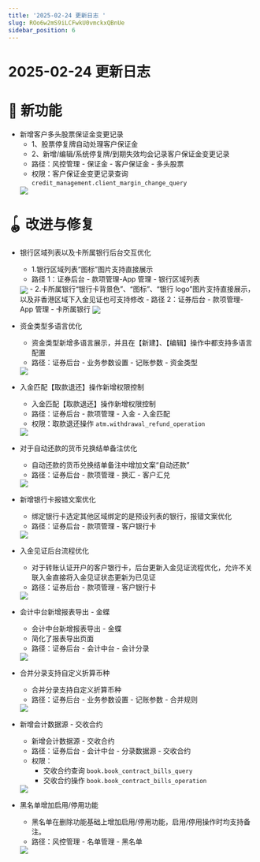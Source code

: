 ```yaml
---
title: '2025-02-24 更新日志 '
slug: ROo6w2mS9iLCFwkU0vmckxQBnUe
sidebar_position: 6
---
```



# 2025-02-24 更新日志 

# 🎉 新功能

- 新增客户多头股票保证金变更记录
    - 1、股票停复牌自动处理客户保证金
    - 2、新增/编辑/系统停复牌/到期失效均会记录客户保证金变更记录
    - 路径：风控管理 - 保证金 - 客户保证金 - 多头股票
    - 权限：客户保证金变更记录查询 `credit_management.client_margin_change_query`
    <img src="/assets/UiRdb8qAjoNJe6xctYkc3Zkmnsc.png" src-width="3230" src-height="1024" align="center"/>

# 🪀 改进与修复

- 银行区域列表以及卡所属银行后台交互优化
    - 1.银行区域列表“图标”图片支持直接展示
    - 路径 1：证券后台 - 款项管理-App 管理 - 银行区域列表
    <img src="/assets/BKOHbIh3ToE3o7xu4tKcNxz1nTb.png" src-width="3272" src-height="716" align="center"/>
    - 2.卡所属银行“银行卡背景色”、“图标”、“银行 logo”图片支持直接展示，以及非香港区域下入金见证也可支持修改
    - 路径 2：证券后台 - 款项管理-App 管理 - 卡所属银行
    <img src="/assets/NJ6nbtol9orqJwxwr9IcgWwNntg.png" src-width="3308" src-height="726" align="center"/>

- 资金类型多语言优化
    - 资金类型新增多语言展示，并且在【新建】、【编辑】操作中都支持多语言配置
    - 路径：证券后台 - 业务参数设置 - 记账参数 - 资金类型
    <img src="/assets/E4nobZux3oaygzx0pTlcUHZQnMc.png" src-width="3256" src-height="674" align="center"/>

- 入金匹配【取款退还】操作新增权限控制
    - 入金匹配【取款退还】操作新增权限控制
    - 路径：证券后台 - 款项管理 - 入金 - 入金匹配
    - 权限：取款退还操作 `atm.withdrawal_refund_operation`
    <img src="/assets/Ls9tbtdvVoxw2fxo3vMc8Xa1n8g.png" src-width="3286" src-height="662" align="center"/>

- 对于自动还款的货币兑换结单备注优化
    - 自动还款的货币兑换结单备注中增加文案“自动还款”
    - 路径：证券后台 - 款项管理 - 换汇 - 客户汇兑
    <img src="/assets/UZckbvAJEo9ZNExwEYDcMEczncE.png" src-width="3280" src-height="1032" align="center"/>

- 新增银行卡报错文案优化
    - 绑定银行卡选定其他区域绑定的是预设列表的银行，报错文案优化
    - 路径：证券后台 - 款项管理 - 客户银行卡
    <img src="/assets/D1xpbVshJoZqCkxJ6qKcKUfkntg.png" src-width="1496" src-height="1818" align="center"/>

- 入金见证后台流程优化
    - 对于转账认证开户的客户银行卡，后台更新入金见证流程优化，允许不关联入金直接将入金见证状态更新为已见证
    - 路径：证券后台 - 款项管理 - 客户银行卡
    <img src="/assets/TaI3bb0LPozRLUxeHB9cz6qCn3f.png" src-width="3290" src-height="1696" align="center"/>

- 会计中台新增报表导出 - 金蝶
    - 会计中台新增报表导出 - 金蝶
    - 简化了报表导出页面
    - 路径：证券后台 - 会计中台 - 会计分录
    <img src="/assets/ZSK3b8upfoej8wxr87Bc05bMnWm.png" src-width="3294" src-height="1746" align="center"/>

- 合并分录支持自定义折算币种
    - 合并分录支持自定义折算币种
    - 路径：证券后台 - 业务参数设置 - 记账参数 - 合并规则
    <img src="/assets/PQ8gba6EMoKlQfxrmQUciOtAnYg.png" src-width="3282" src-height="894" align="center"/>

- 新增会计数据源 - 交收合约
    - 新增会计数据源 - 交收合约
    - 路径：证券后台 - 会计中台 - 分录数据源 - 交收合约
    - 权限：
        - 交收合约查询 `book.book_contract_bills_query`
        - 交收合约操作 `book.book_contract_bills_operation`
    <img src="/assets/BJutbexcDovhWwx7jXYcQxnJn0c.png" src-width="1280" src-height="379" align="center"/>

- 黑名单增加启用/停用功能
    - 黑名单在删除功能基础上增加启用/停用功能，启用/停用操作时均支持备注。
    - 路径：风控管理 - 名单管理 - 黑名单
    <img src="/assets/XfDsbkhYdo556hxI2zLcb6QWnmD.png" src-width="3262" src-height="992" align="center"/>
    
